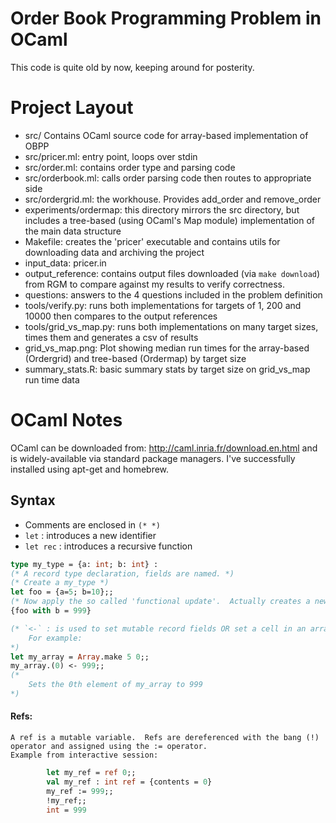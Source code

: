 Order Book Programming Problem in OCaml
=======================================

This code is quite old by now, keeping around for posterity.

Project Layout
================

- src/ Contains OCaml source code for array-based implementation of OBPP
- src/pricer.ml: entry point, loops over stdin
- src/order.ml: contains order type and parsing code
- src/orderbook.ml: calls order parsing code then routes to appropriate side
- src/ordergrid.ml: the workhouse.  Provides add_order and remove_order
- experiments/ordermap: this directory mirrors the src directory, but includes a tree-based (using OCaml's Map module) implementation of the main data structure
- Makefile: creates the 'pricer' executable and contains utils for downloading data and archiving the project
- input_data: pricer.in
- output_reference: contains output files downloaded (via `make download`) from RGM to compare against my results to verify correctness.
- questions: answers to the 4 questions included in the problem definition
- tools/verify.py: runs both implementations for targets of 1, 200 and 10000 then compares to the output references
- tools/grid_vs_map.py: runs both implementations on many target sizes, times them and generates a csv of results
- grid_vs_map.png: Plot showing median run times for the array-based (Ordergrid) and tree-based (Ordermap) by target size
- summary_stats.R: basic summary stats by target size on grid_vs_map run time data

OCaml Notes
===========

OCaml can be downloaded from: http://caml.inria.fr/download.en.html and is widely-available via standard package managers.
I've successfully installed using apt-get and homebrew. 

## Syntax

- Comments are enclosed in `(* *)`
- `let` : introduces a new identifier
- `let rec` : introduces a recursive function

```ocaml
type my_type = {a: int; b: int} :
(* A record type declaration, fields are named. *)
(* Create a my_type *)
let foo = {a=5; b=10};;
(* Now apply the so called 'functional update'.  Actually creates a new value here with b replaced. *)
{foo with b = 999}

(* `<-` : is used to set mutable record fields OR set a cell in an array 
    For example:
*)
let my_array = Array.make 5 0;;
my_array.(0) <- 999;;
(*
    Sets the 0th element of my_array to 999
*)
```
    
#### Refs:
    A ref is a mutable variable.  Refs are dereferenced with the bang (!) operator and assigned using the := operator.
    Example from interactive session:
```ocaml
        let my_ref = ref 0;;                                                   
        val my_ref : int ref = {contents = 0}                          
        my_ref := 999;;                                                        
        !my_ref;;                                                               
        int = 999
```
